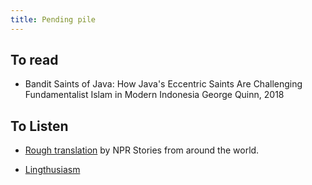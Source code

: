 ```yaml
---
title: Pending pile
---
```


## To read
- Bandit Saints of Java: How Java's Eccentric Saints Are Challenging Fundamentalist Islam in Modern Indonesia
    George Quinn, 2018




## To Listen
 - [Rough translation](pod.link/rough-translation) by NPR
   Stories from around the world.

 - [Lingthusiasm](pod.link/1186056137)

